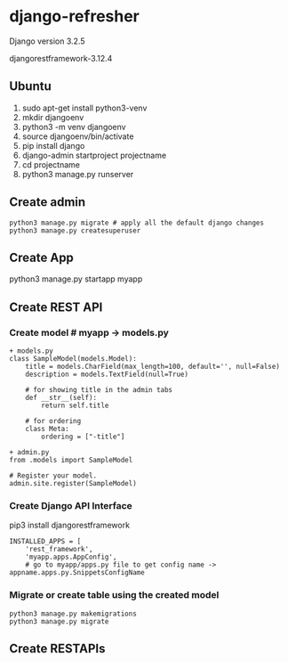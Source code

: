 # django-refresher

Django version 3.2.5

djangorestframework-3.12.4

## Ubuntu

1. sudo apt-get install python3-venv
2. mkdir djangoenv
3. python3 -m venv djangoenv
4. source djangoenv/bin/activate
5. pip install django
6. django-admin startproject projectname
7. cd projectname
8. python3 manage.py runserver

## Create admin

```
python3 manage.py migrate # apply all the default django changes
python3 manage.py createsuperuser
```

## Create App

python3 manage.py startapp myapp

## Create REST API

### Create model # myapp -> models.py

```
+ models.py
class SampleModel(models.Model):
    title = models.CharField(max_length=100, default='', null=False)
    description = models.TextField(null=True)

    # for showing title in the admin tabs
    def __str__(self):
        return self.title

    # for ordering
    class Meta:
        ordering = ["-title"]

+ admin.py
from .models import SampleModel

# Register your model.
admin.site.register(SampleModel)
```

### Create Django API Interface

pip3 install djangorestframework

```
INSTALLED_APPS = [
    'rest_framework',
    'myapp.apps.AppConfig',
    # go to myapp/apps.py file to get config name -> appname.apps.py.SnippetsConfigName
```

### Migrate or create table using the created model

```
python3 manage.py makemigrations
python3 manage.py migrate
```

## Create RESTAPIs
